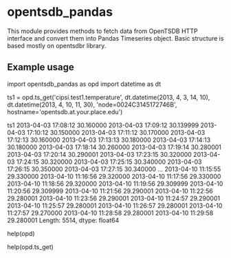 opentsdb_pandas
===============

This module provides methods to fetch data from OpenTSDB HTTP interface and convert them into Pandas Timeseries object.
Basic structure is based mostly on opentsdbr library.

Example usage
-------------

import opentsdb_pandas as opd
import datetime as dt

ts1 = opd.ts_get('cipsi.test1.temperature', dt.datetime(2013, 4, 3, 14, 10), dt.datetime(2013, 4, 10, 11, 30), 'node=0024C3145172746B', hostname='opentsdb.at.your.place.edu')

ts1
2013-04-03 17:08:12    30.160000
2013-04-03 17:09:12    30.139999
2013-04-03 17:10:12    30.150000
2013-04-03 17:11:12    30.170000
2013-04-03 17:12:13    30.160000
2013-04-03 17:13:13    30.180000
2013-04-03 17:14:13    30.180000
2013-04-03 17:18:14    30.260000
2013-04-03 17:19:14    30.280001
2013-04-03 17:20:14    30.290001
2013-04-03 17:23:15    30.320000
2013-04-03 17:24:15    30.320000
2013-04-03 17:25:15    30.340000
2013-04-03 17:26:15    30.350000
2013-04-03 17:27:15    30.340000
...
2013-04-10 11:15:55    29.330000
2013-04-10 11:16:56    29.320000
2013-04-10 11:17:56    29.330000
2013-04-10 11:18:56    29.320000
2013-04-10 11:19:56    29.309999
2013-04-10 11:20:56    29.309999
2013-04-10 11:21:56    29.290001
2013-04-10 11:22:56    29.280001
2013-04-10 11:23:56    29.290001
2013-04-10 11:24:57    29.290001
2013-04-10 11:25:57    29.280001
2013-04-10 11:26:57    29.280001
2013-04-10 11:27:57    29.270000
2013-04-10 11:28:58    29.280001
2013-04-10 11:29:58    29.280001
Length: 5514, dtype: float64


help(opd)

help(opd.ts_get)